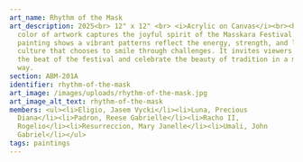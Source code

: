 ```yaml
---
art_name: Rhythm of the Mask
art_description: 2025<br> 12" x 12" <br> <i>Acrylic on Canvas</i><br><br>The
  color of artwork captures the joyful spirit of the Masskara Festival. The
  painting shows a vibrant patterns reflect the energy, strength, and love of a
  culture that chooses to smile through challenges. It invites viewers to feel
  the beat of the festival and celebrate the beauty of tradition in a modern
  way.
section: ABM-201A
identifier: rhythm-of-the-mask
art_image: /images/uploads/rhythm-of-the-mask.jpg
art_image_alt_text: rhythm-of-the-mask
members: <ul><li>Eligio, Jasem Vycki</li><li>Luna, Precious
  Diana</li><li>Padron, Reese Gabrielle</li><li>Racho II,
  Rogelio</li><li>Resurreccion, Mary Janelle</li><li>Umali, John
  Gabriel</li></ul>
tags: paintings
---
```


